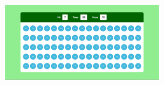 ![image_alt](https://github.com/sandeepswain03/Bubble-Game/blob/1699eba7ac7c6d8da4542133a5b8e6c1a109accd/Bubblegame.png)
